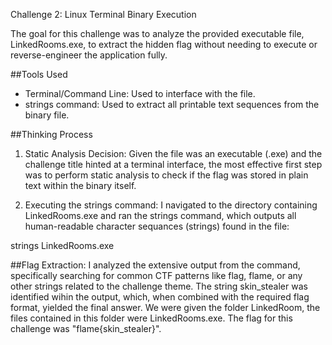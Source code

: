 Challenge 2: Linux Terminal Binary Execution 

The goal for this challenge was to analyze the provided executable file, LinkedRooms.exe, to extract the hidden 
flag without needing to execute or reverse-engineer the application fully. 

##Tools Used
- Terminal/Command Line: Used to interface with the file. 
- strings command: Used to extract all printable text sequences from the binary file. 

##Thinking Process

1. Static Analysis Decision: Given the file was an executable (.exe) and the challenge title hinted at a terminal interface, the most effective first step was to perform static analysis to check if the flag was stored in plain text within the binary itself.

2. Executing the strings command: I navigated to the directory containing LinkedRooms.exe and ran the strings command, 
which outputs all human-readable character sequances (strings) found in the file:

strings LinkedRooms.exe

##Flag Extraction: 
I analyzed the extensive output from the command, specifically searching for common CTF patterns like flag, flame, or any other strings related to the challenge theme. 
The string skin_stealer was identified wihin the output, which, when combined with the required flag format, yielded the final answer. 
We were given the folder LinkedRoom, the files contained in this folder were LinkedRooms.exe. The flag for this challenge was "flame{skin_stealer}".
